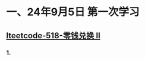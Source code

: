 # 一、24年9月5日 第一次学习
## [lteetcode-518-零钱兑换 II](https://leetcode.cn/problems/coin-change-ii/description/)

### 1.



